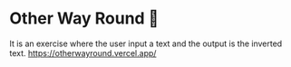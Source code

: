 # Other Way Round 🔮

It is an exercise where the user input a text and the output is the inverted text.
https://otherwayround.vercel.app/
